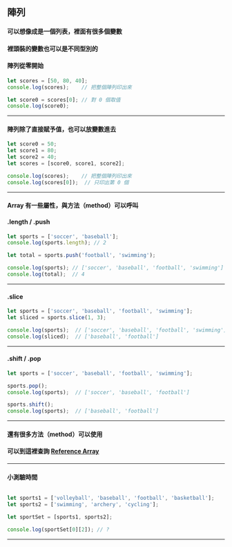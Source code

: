 ## 陣列
#### 可以想像成是一個列表，裡面有很多個變數
#### 裡頭裝的變數也可以是不同型別的
#### 陣列從零開始

```javascript
let scores = [50, 80, 40];
console.log(scores);    // 把整個陣列印出來

let score0 = scores[0]; // 對 0 個取值
console.log(score0);
```

---


#### 陣列除了直接賦予值，也可以放變數進去

```javascript
let score0 = 50;
let score1 = 80;
let score2 = 40;
let scores = [score0, score1, score2];

console.log(scores);    // 把整個陣列印出來
console.log(scores[0]);  // 只印出第 0 個

```

---


#### Array 有一些屬性，與方法（method）可以呼叫
#### .length / .push

```javascript
let sports = ['soccer', 'baseball'];
console.log(sports.length); // 2

let total = sports.push('football', 'swimming');

console.log(sports); // ['soccer', 'baseball', 'football', 'swimming']
console.log(total);  // 4
```

---


#### .slice

```javascript
let sports = ['soccer', 'baseball', 'football', 'swimming'];
let sliced = sports.slice(1, 3);

console.log(sports);  // ['soccer', 'baseball', 'football', 'swimming']
console.log(sliced);  // ['baseball', 'football']
```


---


#### .shift / .pop

```javascript
let sports = ['soccer', 'baseball', 'football', 'swimming'];

sports.pop();
console.log(sports);  // ['soccer', 'baseball', 'football']

sports.shift();
console.log(sports);  // ['baseball', 'football']
```


---


#### 還有很多方法（method）可以使用
#### 可以到這裡查詢 [Reference Array](https://developer.mozilla.org/en-US/docs/Web/JavaScript/Reference/Global_Objects/Array)


---


#### 小測驗時間

```javascript

let sports1 = ['volleyball', 'baseball', 'football', 'basketball'];
let sports2 = ['swimming', 'archery', 'cycling'];

let sportSet = [sports1, sports2];

console.log(sportSet[0][2]); // ?

```
---


